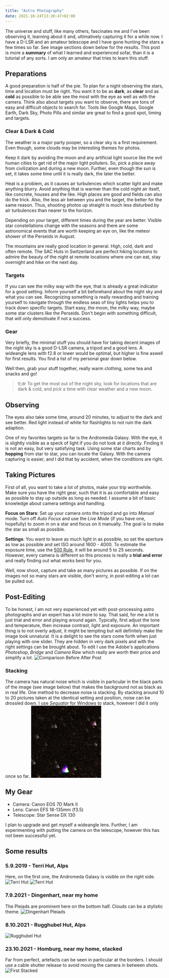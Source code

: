 ```yaml
---
title: "Astro Photography"
date: 2021-10-24T13:20:47+02:00
---
```



The universe and stuff, like many others, fascinates me and I've been observing it, learning about it and, ultimatively capturing it for a while now. I have a D-LSR and an amateur telescope and I have gone hunting the stars a few times so far. See image sections down below for the results. This post is more a **summary** of what I learned and experienced sofar, than it is a tutorial of any sorts. I am only an amateur that tries to learn this stuff.

## Preparations
A good preparation is half of the pie. To plan for a night observing the stars, time and location must be right. You want it to be as **dark**, as **clear** and as **cold** as possible to be able see the most with the eye as well as with the camera. Think also about targets you want to observe, there are tons of easy and difficult objects to search for. Tools like Google Maps, Google Earth, Dark Sky, Photo Pills and similar are great to find a good spot, timing and targets.
### Clear & Dark & Cold
The weather is a major party pooper, so a clear sky is a first requirement. Even though, some clouds may be interesting themes for photos.

Keep it dark by avoiding the moon and any artificial light source like the evil human cities to get rid of the major light polluters. So, pick a place away from civilization and during a new moon. Further, even though the sun is set, it takes some time until it is really dark, the later the better.

Heat is a problem, as it causes air turbulences which scatter light and make anything blurry. Avoid anything that is warmer than the cold night air itself, like concrete, houses and the like. High places are good and fields can also do the trick. Also, the less air between you and the target, the better for the same reason. Thus, shooting photos up straight is much less disturbed by air turbulences than nearer to the horizon.


Depending on your target, different times during the year are better. Visible star constellations change with the seasons and there are some astronomical events that are worth keeping an eye on, like the meteor shower of the Perseids in August.


The mountains are really good location in general. High, cold, dark and often remote. The SAC Huts in Switzerland are perfect hiking locations to admire the beauty of the night at remote locations where one can eat, stay overnight and hike on the next day.

### Targets
If you can see the milky way with the eye, that is already a great indicator for a good setting.
Inform yourself a bit beforehand about the night sky and what you can see. Recognizing something is really rewarding and training yourself to navigate through the endless seas of tiny lights helps you to track down specific targets.
Start easy, the moon, the milky way, maybe some star clusters like the Perseids. Don't begin with something difficult, that will only demotivate if not a success.


### Gear

Very briefly, the minimal stuff you should have for taking decent images of the night sky is a good D-LSR camera, a tripod and a good lens. A wideangle lens with f2.8 or lower would be optimal, but higher is fine aswell for first results. You find a list of my personal gear down below.


Well then, grab your stuff together, really warm clothing, some tea and snacks and go!

> tl;dr To get the most out of the night sky, look for locations that are dark & cold, and pick a time with clear weather and a new moon.


## Observing

The eyes also take some time, around 20 minutes, to adjust to the dark and see better. Red light instead of white for flashlights to not ruin the dark adaption.

One of my favorites targets so far is the Andromeda Galaxy. With the eye, it is slightly visible as a speck of light if you do not look at it directly. Finding it is not an easy, but very satisfying task. Using some star charts and by **hopping** from star to star, you can locate the Galaxy. With the camera capturing is easier, and I did that by accident, when the conditions are right.

## Taking Pictures

First of all, you want to take a lot of photos, make your trip worthwhile. Make sure you have the right gear, such that it is as comfortable and easy as possible to stay up outside as long as needed. I assume a bit of basic knowledge about camera settings and handling.

**Focus on Stars**:
Set up your camera onto the tripod and go into _Manual_ mode. Turn off _Auto Focus_ and use the _Live Mode_ (if you have one, hopefully) to zoom in on a star and focus on it manually. The goal is to make the star as small as possible.

**Settings**: You want to leave as much light in as possible, so set the aperture as low as possible and set ISO around 1600 - 4000. To estimate the exposure time, use the [500 Rule](https://wildromanticphotography.com/melbourne/tips-advice/what-is-the-500-rule-in-photography/), it will be around 5 to 25 seconds. However, every camera is different so this process is really a **trial and error** and really finding out what works best for you.

Well, now shoot, capture and take as many pictures as possible. If on the images not so many stars are visible, don't worry, in post-editing a lot can be pulled out.


## Post-Editing
To be honest, I am not very experienced yet with post-processing astro photographs and an expert has a lot more to say. That said, for me a lot is just trial and error and playing around again. Typically, first adjust the tone and temperature, then increase contrast, light and exposure. An important thing is to not overly adjust, it might be tempting but will definitely make the image look unnatural. It is a delight to see the stars come forth when just playing with one slider. They are hidden in very dark pixels and with the right settings can be brought about.
To edit I use the Adobe's applications _Photoshop_, _Bridge_ and _Camera Raw_ which really are worth their price and simplify a lot.
![Comparison Before After Post](comparison_post.png)

### Stacking
The camera has natural noise which is visible in particular in the black parts of the image (see image below) that makes the background not as black as in real life. One method to decrease noise is stacking. By stacking around 10 to 20 pictures taken at the identical setting and position, noise can be drossled down. I use _Sequator_ for Windows to stack, however I did it only once so far.
![Noise](noise.PNG)

## My Gear
- Camera: Canon EOS 7D Mark II
- Lens: Canon EFS 18-135mm (f3.5)
- Telescope: Star Sense DX 130

I plan to upgrade and get myself a wideangle lens. Further, I am experimenting with putting the camera on the telescope, however this has not been successful yet.

## Some results

### 5.9.2019 - Terri Hut, Alps
Here, on the first one, the Andromeda Galaxy is visible on the right side.
![Terri Hut](190905_TerriHütte_Berg.jpeg)
![Terri Hut](190905_TerriHütte_Milchstrasse.jpeg)

### 7.9.2021 - Dingenhart, near my home
The Pleiads are prominent here on the bottom half. Clouds can be a stylistic theme.
![Dingenhart Pleiads](210907_Dingenhart_Pleiaden.jpeg)

### 8.10.2021 - Rugghubel Hut, Alps
![Rugghubel Hut](211008_Rugghubel_Milchstrasse.jpeg)

### 23.10.2021 - Homburg, near my home, stacked
Far from perfect, artefacts can be seen in particular at the borders. I should use a cable shutter release to avoid moving the camera in between shots.
![First Stacked](211023_Homburg_FirstStacked.png)
